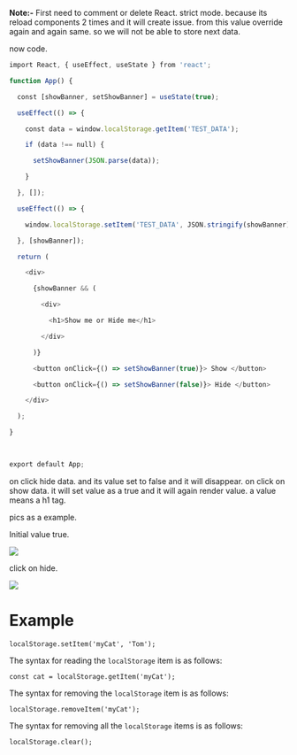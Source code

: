 **Note:-** First need to comment or delete React. strict mode. because its reload components 2 times and it will create issue. from this value override again and again same. so we will not be able to store next data.

now code.
```js
import React, { useEffect, useState } from 'react';

function App() {

  const [showBanner, setShowBanner] = useState(true);

  useEffect(() => {

    const data = window.localStorage.getItem('TEST_DATA');

    if (data !== null) {

      setShowBanner(JSON.parse(data));

    }

  }, []);

  useEffect(() => {

    window.localStorage.setItem('TEST_DATA', JSON.stringify(showBanner));

  }, [showBanner]);

  return (

    <div>

      {showBanner && (

        <div>

          <h1>Show me or Hide me</h1>

        </div>

      )}

      <button onClick={() => setShowBanner(true)}> Show </button>

      <button onClick={() => setShowBanner(false)}> Hide </button>

    </div>

  );

}

  

export default App;
```

on click hide data. and its value set to false and it will disappear.
on click on show data. it will set value as a true and it will again render value. a value means a h1 tag.

pics as a example.

Initial value true.

![](https://i.imgur.com/gRBEUzB.png)



click on hide.

![](https://i.imgur.com/INEgglh.png)






# Example 

```
localStorage.setItem('myCat', 'Tom');
```


The syntax for reading the `localStorage` item is as follows:

```
const cat = localStorage.getItem('myCat');
```


The syntax for removing the `localStorage` item is as follows:

```
localStorage.removeItem('myCat');
```


The syntax for removing all the `localStorage` items is as follows:

```
localStorage.clear();
```

